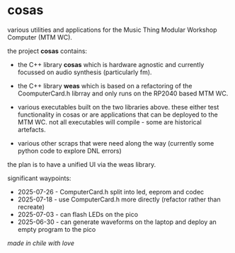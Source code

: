 
# cosas

various utilities and applications for the Music Thing Modular
Workshop Computer (MTM WC).

the project **cosas** contains:

* the C++ library **cosas** which is hardware agnostic and currently
  focussed on audio synthesis (particularly fm).

* the C++ library **weas** which is based on a refactoring of the
  CoomputerCard.h librray and only runs on the RP2040 based MTM WC.

* various executables built on the two libraries above.  these either
  test functionality in cosas or are applications that can be deployed
  to the MTM WC.  not all executables will compile - some are
  historical artefacts.

* various other scraps that were need along the way (currently some
  python code to explore DNL errors)

the plan is to have a unified UI via the weas library.

significant waypoints:
* 2025-07-26 - ComputerCard.h split into led, eeprom and codec
* 2025-07-18 - use ComputerCard.h more directly (refactor rather than recreate)
* 2025-07-03 - can flash LEDs on the pico
* 2025-06-30 - can generate waveforms on the laptop and deploy an empty program to the pico

*made in chile with love*
